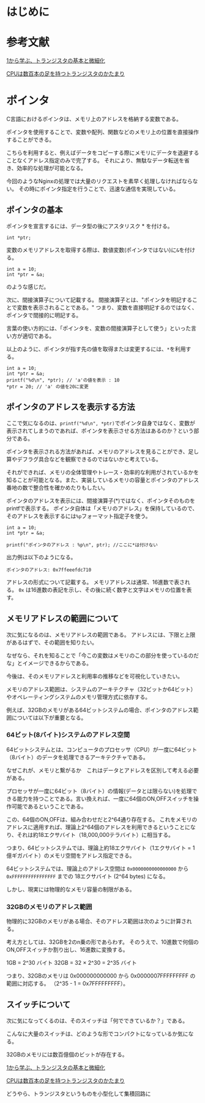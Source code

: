 # はじめに

# 参考文献
[1から学ぶ、トランジスタの基本と微細化](https://www.semiconductor-industry.com/transistor/)

[CPUは数百本の足を持つトランジスタのかたまり](https://jp.fujitsu.com/family/familyroom/syuppan/family/webs/serial-comp2/)

# ポインタ

C言語におけるポインタは、メモリ上のアドレスを格納する変数である。

ポインタを使用することで、変数や配列、関数などのメモリ上の位置を直接操作することができる。

こちらを利用すると、例えばデータをコピーする際にメモリにデータを退避することなくアドレス指定のみで完了する。
それにより、無駄なデータ転送を省き、効率的な処理が可能となる。

今回のようなNginxの処理では大量のリクエストを素早く処理しなければならない。
その時にポインタ指定を行うことで、迅速な通信を実現している。


## ポインタの基本

ポインタを宣言するには、データ型の後にアスタリスク * を付ける。
```
int *ptr;
```

変数のメモリアドレスを取得する際は、数値変数(ポインタではない)に`&`を付ける。
```
int a = 10;
int *ptr = &a;
```
のような感じだ。

次に、間接演算子について記載する。
間接演算子とは、"ポインタを明記することで変数を表示されることである。"
つまり、変数を直接明記するのではなく、ポインタで間接的に明記する。

言葉の使い方的には、「ポインタを、変数の間接演算子として使う」といった言い方が適切である。

以上のように、ポインタが指す先の値を取得または変更するには、`*`を利用する。

```
int a = 10;
int *ptr = &a;
printf("%d\n", *ptr); // 'a'の値を表示 : 10
*ptr = 20; // 'a' の値を20に変更
```

## ポインタのアドレスを表示する方法

ここで気になるのは、`printf("%d\n", *ptr)`でポインタ自身ではなく、変数が表示されてしまうのであれば、ポインタを表示させる方法はあるのか？という部分である。

ポインタを表示される方法があれば、メモリのアドレスを見ることができ、足し算やデフラグ具合などを観察できるのではないかと考えている。

それができれば、メモリの全体管理やトレース・効率的な利用がされているかを知ることが可能となる。また、実装しているメモリの容量とポインタのアドレス番地の数で整合性を確かめたりもしたい。

ポインタのアドレスを表示には、間接演算子(*)ではなく、ポインタそのものをprintfで表示する。
ポインタ自体は「メモリのアドレス」を保持しているので、そのアドレスを表示するには`%p`フォーマット指定子を使う。

```
int a = 10;
int *ptr = &a;

printf("ポインタのアドレス : %p\n", ptr); //ここに*は付けない
```

出力例は以下のようになる。

```
ポインタのアドレス: 0x7ffeeefdc710
```

アドレスの形式について記載する。
メモリアドレスは通常、16進数で表される。
`0x` は16進数の表記を示し、その後に続く数字と文字はメモリの位置を表す。

## メモリアドレスの範囲について
次に気になるのは、メモリアドレスの範囲である。
アドレスには、下限と上限があるはずで、その範囲を知りたい。

なぜなら、それを知ることで「今この変数はメモリのこの部分を使っているのだな」とイメージできるからである。

今後は、そのメモリアドレスと利用率の推移などを可視化していきたい。

メモリのアドレス範囲は、システムのアーキテクチャ（32ビットか64ビット）やオペレーティングシステムのメモリ管理方式に依存する。

例えば、32GBのメモリがある64ビットシステムの場合、ポインタのアドレス範囲については以下が重要となる。


### 64ビット(8バイト)システムのアドレス空間
64ビットシステムとは、コンピュータのプロセッサ（CPU）が一度に64ビット（8バイト）のデータを処理できるアーキテクチャである。

なぜこれが、メモリと繋がるか　これはデータとアドレスを区別して考える必要がある。

プロセッサが一度に64ビット（8バイト）の情報(データとは限らない)を処理できる能力を持つことである。言い換えれば、一度に64個のON,OFFスイッチを操作可能であるということである。

この、64個のON,OFFは、組み合わせだと2^64通り存在する。
これをメモリのアドレスに適用すれば、理論上2^64個のアドレスを利用できるということになり、それは約18エクサバイト（18,000,000テラバイト）に相当する。

つまり、64ビットシステムでは、理論上約18エクサバイト（1エクサバイト = 1億ギガバイト）のメモリ空間をアドレス指定できる。

64ビットシステムでは、理論上のアドレス空間は `0x0000000000000000` から`0xFFFFFFFFFFFFFFFF` までの 18エクサバイト (2^64 bytes) になる。

しかし、現実には物理的なメモリ容量の制限がある。

### 32GBのメモリのアドレス範囲

物理的に32GBのメモリがある場合、そのアドレス範囲は次のように計算される。

考え方としては、32GBを2のn乗の形であらわす。
そのうえで、10進数で何個のON,OFFスイッチか割り出し、16進数に変換する。

1GB = 2^30 バイト
32GB = 32 × 2^30 = 2^35 バイト

つまり、32GBのメモリは 0x000000000000 から 0x0000007FFFFFFFFF の範囲に対応する。
（2^35 - 1 = 0x7FFFFFFFFF）。

## スイッチについて
次に気になってくるのは、そのスイッチは「何でできているか？」である。

こんなに大量のスイッチは、どのような形でコンパクトになっているか気になる。

32GBのメモリには数百億個のビットが存在する。

[1から学ぶ、トランジスタの基本と微細化](https://www.semiconductor-industry.com/transistor/)

[CPUは数百本の足を持つトランジスタのかたまり](https://jp.fujitsu.com/family/familyroom/syuppan/family/webs/serial-comp2/)

どうやら、トランジスタというものを小型化して集積回路に